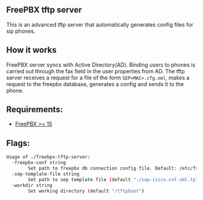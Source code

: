 ## FreePBX tftp server

This is an advanced tftp server that automatically generates config files for sip phones.

## How it works

FreePBX server syncs with Active Directory(AD). Binding users to phones is carried out through the fax field in the user properties from AD. The tftp server receives a request for a file of the form `SEP<MAC>.cfg.xml`, makes a request to the freepbx database, generates a config and sends it to the phone.

## Requirements:

* [FreePBX >= 15](https://www.freepbx.org)

## Flags:

```bash
Usage of ./freebpx-tftp-server:
  -freepbx-conf string
    	Set path to freepbx db connection config file. Default: /etc/freepbx.conf (default "/etc/freepbx.conf")
  -sep-template-file string
    	Set path to sep template file (default "./sep-cisco.cnf.xml.tpl")
  -workdir string
    	Set working directory (default "/tftpboot")
```